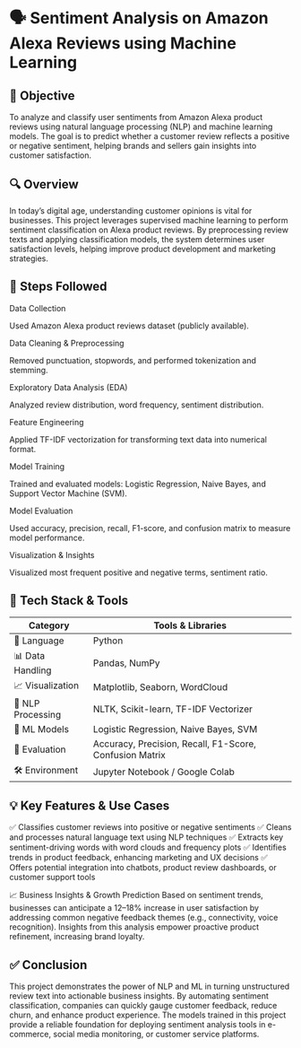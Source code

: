 # 🗣️ Sentiment Analysis on Amazon Alexa Reviews using Machine Learning

## 🎯 Objective
To analyze and classify user sentiments from Amazon Alexa product reviews using natural language processing (NLP) and machine learning models. The goal is to predict whether a customer review reflects a positive or negative sentiment, helping brands and sellers gain insights into customer satisfaction.


## 🔍 Overview
In today’s digital age, understanding customer opinions is vital for businesses. This project leverages supervised machine learning to perform sentiment classification on Alexa product reviews. By preprocessing review texts and applying classification models, the system determines user satisfaction levels, helping improve product development and marketing strategies.

## 🧠 Steps Followed
Data Collection

Used Amazon Alexa product reviews dataset (publicly available).

Data Cleaning & Preprocessing

Removed punctuation, stopwords, and performed tokenization and stemming.

Exploratory Data Analysis (EDA)

Analyzed review distribution, word frequency, sentiment distribution.

Feature Engineering

Applied TF-IDF vectorization for transforming text data into numerical format.

Model Training

Trained and evaluated models: Logistic Regression, Naive Bayes, and Support Vector Machine (SVM).

Model Evaluation

Used accuracy, precision, recall, F1-score, and confusion matrix to measure model performance.

Visualization & Insights

Visualized most frequent positive and negative terms, sentiment ratio.

## 🚀 Tech Stack & Tools

| Category            | Tools & Libraries                                      |
|---------------------|--------------------------------------------------------|
| 📌 Language          | Python                                                 |
| 📊 Data Handling     | Pandas, NumPy                                          |
| 📈 Visualization     | Matplotlib, Seaborn, WordCloud                         |
| 🧠 NLP Processing     | NLTK, Scikit-learn, TF-IDF Vectorizer                  |
| 🤖 ML Models         | Logistic Regression, Naive Bayes, SVM                  |
| 🧪 Evaluation        | Accuracy, Precision, Recall, F1-Score, Confusion Matrix|
| 🛠️ Environment       | Jupyter Notebook / Google Colab                        |

## 💡 Key Features & Use Cases
✅ Classifies customer reviews into positive or negative sentiments
✅ Cleans and processes natural language text using NLP techniques
✅ Extracts key sentiment-driving words with word clouds and frequency plots
✅ Identifies trends in product feedback, enhancing marketing and UX decisions
✅ Offers potential integration into chatbots, product review dashboards, or customer support tools

📈 Business Insights & Growth Prediction
Based on sentiment trends, businesses can anticipate a 12–18% increase in user satisfaction by addressing common negative feedback themes (e.g., connectivity, voice recognition). Insights from this analysis empower proactive product refinement, increasing brand loyalty.

## ✅ Conclusion
This project demonstrates the power of NLP and ML in turning unstructured review text into actionable business insights. By automating sentiment classification, companies can quickly gauge customer feedback, reduce churn, and enhance product experience. The models trained in this project provide a reliable foundation for deploying sentiment analysis tools in e-commerce, social media monitoring, or customer service platforms.


